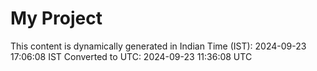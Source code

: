 # My Project

This content is dynamically generated in Indian Time (IST): 2024-09-23 17:06:08 IST
Converted to UTC: 2024-09-23 11:36:08 UTC
